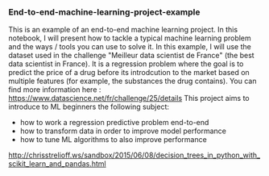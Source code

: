 ### End-to-end-machine-learning-project-example

This is an example of an end-to-end machine learning project. In this notebook, I will present how to tackle a typical machine learning problem and the ways / tools you can use to solve it.
In this example, I will use the dataset used in the challenge "Meilleur data scientist de France" (the best data scientist in France). It is a regression problem where the goal is to predict the price of a drug before its introdcution to the market based on multiple features (for example, the substances the drug contains). You can find more information here : https://www.datascience.net/fr/challenge/25/details
This project aims to introduce to ML beginners the following subject:
- how to work a regression predictive problem end-to-end
- how to transform data in order to improve model performance
- how to tune ML algorithms to also improve performance

http://chrisstrelioff.ws/sandbox/2015/06/08/decision_trees_in_python_with_scikit_learn_and_pandas.html
